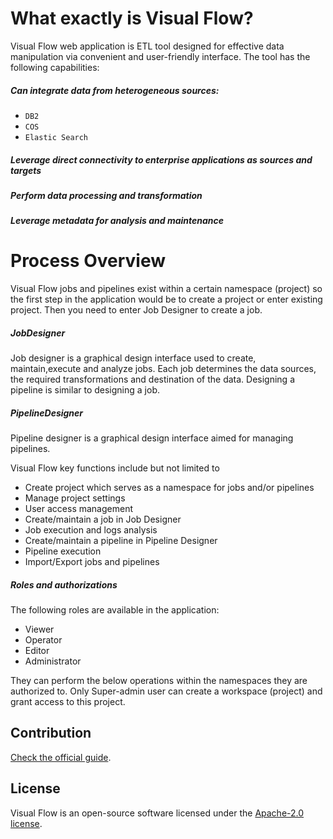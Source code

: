 # What exactly is Visual Flow?

Visual Flow web application is ETL tool designed for effective data manipulation via convenient and user-friendly interface.
The tool has the following capabilities:
##### Can integrate data from heterogeneous sources:
- `DB2`
- `COS`
- `Elastic Search`
##### Leverage direct connectivity to enterprise applications as sources and targets
##### Perform data processing and transformation
##### Leverage metadata for analysis and maintenance

# Process Overview

Visual Flow jobs and pipelines exist within a certain namespace (project) so the first step in the application would be to create a project or enter existing project. Then you need to enter Job Designer to create a job.

##### JobDesigner

Job designer is a graphical design interface used to create, maintain,execute and analyze jobs. Each job determines the data sources, the required transformations and destination of the data.
Designing a pipeline is similar to designing a job.

##### PipelineDesigner

Pipeline designer is a graphical design interface aimed for managing pipelines.

Visual Flow key functions include but not limited to 
- Create project which serves as a namespace for jobs and/or pipelines
- Manage project settings
- User access management
- Create/maintain a job in Job Designer
- Job execution and logs analysis
- Create/maintain a pipeline in Pipeline Designer
- Pipeline execution
- Import/Export jobs and pipelines

##### Roles and authorizations

The following roles are available in the application:
- Viewer
- Operator
- Editor
- Administrator

They can perform the below operations within the namespaces they are authorized to.
Only Super-admin user can create a workspace (project) and grant access to this project.

## Contribution
[Check the official guide](https://github.com/ibagomel/Visual-Flow/blob/main/CONTRIBUTING.md).

## License
Visual Flow is an open-source software licensed under the [Apache-2.0 license](./LICENSE).
